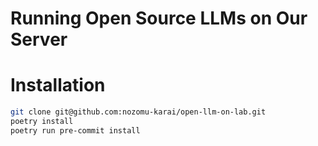 # Running Open Source LLMs on Our Server

# Installation

```bash
git clone git@github.com:nozomu-karai/open-llm-on-lab.git
poetry install
poetry run pre-commit install
```
